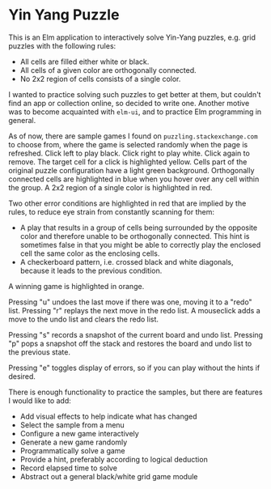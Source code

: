 # Yin Yang Puzzle

This is an Elm application to interactively solve Yin-Yang puzzles, e.g. grid puzzles
with the following rules:

* All cells are filled either white or black.
* All cells of a given color are orthogonally connected.
* No 2x2 region of cells consists of a single color.

I wanted to practice solving such puzzles to get better at them, but couldn't find an app
or collection online, so decided to write one. Another motive
was to become acquainted with `elm-ui`, and to practice Elm programming in general.

As of now, there are sample games I found on `puzzling.stackexchange.com` to choose
from, where the game is selected randomly when the page is refreshed. Click left to play black.
Click right to play white. Click again to remove. The target cell for a click is highlighted
yellow. Cells part of the original puzzle configuration have a light green background.
Orthogonally connected cells are highlighted in blue when you hover over any cell within
the group. A 2x2 region of a single color is highlighted in red.

Two other error conditions are highlighted in red that are implied by the rules, to reduce eye
strain from constantly scanning for them:
* A play that results in a group of cells being surrounded by the opposite color and therefore unable
to be orthogonally connected. This hint is sometimes false in that you might be able to correctly play
the enclosed cell the same color as the enclosing cells.
* A checkerboard pattern, i.e. crossed black and white diagonals, because it leads to the previous condition.

A winning game is highlighted in orange.

Pressing "u" undoes the last move if there was one, moving it to a "redo" list. Pressing "r" replays the
next move in the redo list. A mouseclick adds a move to the undo list and clears the redo list.

Pressing "s" records a snapshot of the current board and undo list. Pressing "p" pops a snapshot off the stack
and restores the board and undo list to the previous state.

Pressing "e" toggles display of errors, so if you can play without the hints if desired.

There is enough functionality to practice the samples, but there are features I would like to add:
* Add visual effects to help indicate what has changed
* Select the sample from a menu
* Configure a new game interactively
* Generate a new game randomly
* Programmatically solve a game
* Provide a hint, preferably according to logical deduction
* Record elapsed time to solve
* Abstract out a general black/white grid game module